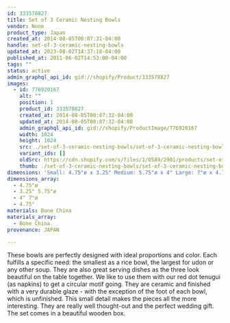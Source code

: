 ```yaml
---
id: 333578827
title: Set of 3 Ceramic Nesting Bowls
vendor: None
product_type: Japan
created_at: 2014-08-05T00:07:31-04:00
handle: set-of-3-ceramic-nesting-bowls
updated_at: 2023-08-02T14:37:18-04:00
published_at: 2011-06-02T14:53:00-04:00
tags: ""
status: active
admin_graphql_api_id: gid://shopify/Product/333578827
images:
  - id: 776920167
    alt: ""
    position: 1
    product_id: 333578827
    created_at: 2014-08-05T00:07:32-04:00
    updated_at: 2014-08-05T00:07:32-04:00
    admin_graphql_api_id: gid://shopify/ProductImage/776920167
    width: 1024
    height: 1024
    src: ./set-of-3-ceramic-nesting-bowls/set-of-3-ceramic-nesting-bowls__0.jpg
    variant_ids: []
    oldSrc: https://cdn.shopify.com/s/files/1/0589/2901/products/set-of-bowls.jpeg?v=1407211652
    thumb: ./set-of-3-ceramic-nesting-bowls/set-of-3-ceramic-nesting-bowls__0-thumb.jpg
dimensions: 'Small: 4.75"ø x 3.25" Medium: 5.75"ø x 4" Large: 7"ø x 4.75"'
dimensions_array:
  - 4.75"ø
  - 3.25" 5.75"ø
  - 4" 7"ø
  - 4.75"
materials: Bone China
materials_array:
  - Bone China
provenance: JAPAN

---
```


These bowls are perfectly designed with ideal proportions and color. Each fulfills a specific need: the smallest as a rice bowl, the largest for udon or any other soup. They are also great serving dishes as the three look beautiful on the table together. We like to use them with our red dot tenugui (as napkins) to get a circular motif going. They are ceramic and finished with a very durable glaze - with the exception of the foot of each bowl, which is unfinished. This small detail makes the pieces all the more interesting. They are really well thought-out and the perfect wedding gift. The set comes in a beautiful wooden box.